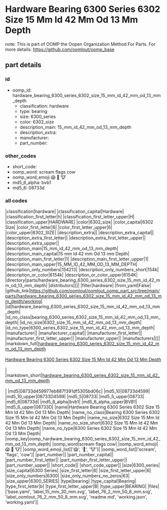 # Hardware Bearing 6300 Series 6302 Size 15 Mm Id 42 Mm Od 13 Mm Depth  

note: This is part of OOMP the Oopen Organization Method For Parts. For more details: https://github.com/oomlout/oomp_base

##  part details





### id
* oomp_id: hardware_bearing_6300_series_6302_size_15_mm_id_42_mm_od_13_mm_depth
  * classification: hardware
  * type: bearing
  * size: 6300_series
  * color: 6302_size
  * description_main: 15_mm_id_42_mm_od_13_mm_depth
  * description_extra: 
  * manufacturer: 
  * part_number: 

### other_codes
* short_code: 
* oomp_word: scream flags cow
* oomp_word_emoji :scream: :flags: :cow:
* md5_6_alpha: bvb1
* md5_6: 08733d

### all codes 
|classification|hardware|
|classification_capital|Hardware|
|classification_first_letter|h|
|classification_first_letter_upper|H|
|classification_upper|HARDWARE|
|color|6302_size|
|color_capital|6302 Size|
|color_first_letter|6|
|color_first_letter_upper|6|
|color_upper|6302_SIZE|
|description_extra||
|description_extra_capital||
|description_extra_first_letter||
|description_extra_first_letter_upper||
|description_extra_upper||
|description_main|15_mm_id_42_mm_od_13_mm_depth|
|description_main_capital|15 mm Id 42 mm Od 13 mm Depth|
|description_main_first_letter|1|
|description_main_first_letter_upper|1|
|description_main_upper|15_MM_ID_42_MM_OD_13_MM_DEPTH|
|description_only_numbers|154213|
|description_only_numbers_short|154k|
|description_or_color|6154k|
|description_or_color_upper|6154K|
|directory|parts/hardware_bearing_6300_series_6302_size_15_mm_id_42_mm_od_13_mm_depth|
|distributors|[]|
|filter|hardware|
|from_yaml|False|
|github_link|https://github.com/oomlout/oomlout_oomp_part_src/tree/main/parts/hardware_bearing_6300_series_6302_size_15_mm_id_42_mm_od_13_mm_depth/working|
|id|hardware_bearing_6300_series_6302_size_15_mm_id_42_mm_od_13_mm_depth|
|id_no_class|bearing_6300_series_6302_size_15_mm_id_42_mm_od_13_mm_depth|
|id_no_size|6302_size_15_mm_id_42_mm_od_13_mm_depth|
|id_no_type|6300_series_6302_size_15_mm_id_42_mm_od_13_mm_depth|
|manufacturer||
|manufacturer_capital||
|manufacturer_first_letter||
|manufacturer_first_letter_upper||
|manufacturer_upper||
|manufacturers|[]|
|markdown_full|[hardware_bearing_6300_series_6302_size_15_mm_id_42_mm_od_13_mm_depth](https://github.com/oomlout/oomlout_oomp_part_src/tree/main/parts/hardware_bearing_6300_series_6302_size_15_mm_id_42_mm_od_13_mm_depth/working)<br>[](https://github.com/oomlout/oomlout_oomp_part_src/tree/main/parts/hardware_bearing_6300_series_6302_size_15_mm_id_42_mm_od_13_mm_depth/working)<br>[Hardware Bearing 6300 Series 6302 Size 15 Mm Id 42 Mm Od 13 Mm Depth](https://github.com/oomlout/oomlout_oomp_part_src/tree/main/parts/hardware_bearing_6300_series_6302_size_15_mm_id_42_mm_od_13_mm_depth/working)<br><br>|
|markdown_short|[hardware_bearing_6300_series_6302_size_15_mm_id_42_mm_od_13_mm_depth](https://github.com/oomlout/oomlout_oomp_part_src/tree/main/parts/hardware_bearing_6300_series_6302_size_15_mm_id_42_mm_od_13_mm_depth/working)<br><br>|
|md5|08733d459977eb887f391df5305bd06c|
|md5_10|08733d4599|
|md5_10_upper|08733D4599|
|md5_5|08733|
|md5_5_upper|08733|
|md5_6|08733d|
|md5_6_alpha|bvb1|
|md5_6_alpha_upper|BVB1|
|md5_6_upper|08733D|
|name|Hardware Bearing 6300 Series 6302 Size 15 Mm Id 42 Mm Od 13 Mm Depth|
|name_no_class|Bearing 6300 Series 6302 Size 15 Mm Id 42 Mm Od 13 Mm Depth|
|name_no_size|6302 Size 15 Mm Id 42 Mm Od 13 Mm Depth|
|name_no_size_short|6302 Size 15 Mm Id 42 Mm Od 13 Mm Depth|
|name_no_type|6300 Series 6302 Size 15 Mm Id 42 Mm Od 13 Mm Depth|
|oomp_key|oomp_hardware_bearing_6300_series_6302_size_15_mm_id_42_mm_od_13_mm_depth|
|oomp_word|scream flags cow|
|oomp_word_emoji|:scream: :flags: :cow:|
|oomp_word_emoji_list|[':scream:', ':flags:', ':cow:']|
|oomp_word_list|['scream', 'flags', 'cow']|
|part_number||
|part_number_capital||
|part_number_first_letter||
|part_number_first_letter_upper||
|part_number_upper||
|short_code||
|short_code_upper||
|size|6300_series|
|size_capital|6300 Series|
|size_first_letter|6|
|size_first_letter_upper|6|
|size_only_numbers|6300|
|size_only_numbers_no_zeros|63|
|size_upper|6300_SERIES|
|type|bearing|
|type_capital|Bearing|
|type_first_letter|b|
|type_first_letter_upper|B|
|type_upper|BEARING|
|files|['base.yaml', 'label_15_mm_30_mm.svg', 'label_76_2_mm_50_8_mm.svg', 'label_oomlout_76_2_mm_50_8_mm.svg', 'readme.md', 'working.json', 'working.yaml']|
